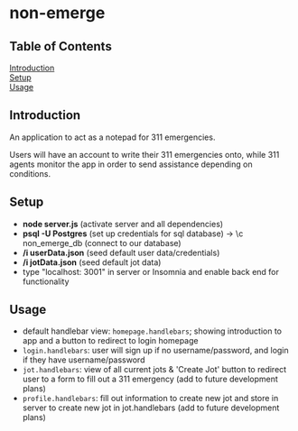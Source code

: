 # non-emerge

## Table of Contents

[Introduction](#introduction) <br/>
[Setup](#setup) <br/>
[Usage](#usage)



## Introduction

An application to act as a notepad for 311 emergencies.

Users will have an account to write their 311 emergencies onto, while 311 agents monitor the app in order to send assistance depending on conditions.


## Setup

- **node server.js** (activate server and all dependencies)
- **psql -U Postgres** (set up credentials for sql database) -> \c non_emerge_db (connect to our database)
- **/i userData.json** (seed default user data/credentials)
- **/i jotData.json** (seed default jot data)
- type "localhost: 3001" in server or Insomnia and enable back end for functionality


## Usage

- default handlebar view: `homepage.handlebars`; showing introduction to app and a button to redirect to login homepage
- `login.handlebars`: user will sign up if no username/password, and login if they have username/password
- `jot.handlebars`: view of all current jots & 'Create Jot' button to redirect user to a form to fill out a 311 emergency
  (add to future development plans)
- `profile.handlebars`: fill out information to create new jot and store in server to create new jot in jot.handlebars
  (add to future development plans)


